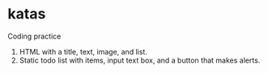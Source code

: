 # katas

Coding practice

1. HTML with a title, text, image, and list.
2. Static todo list with items, input text box, and a button that makes alerts.
